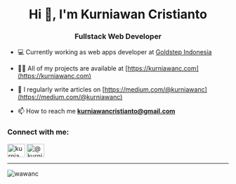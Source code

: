 <h1 align="center">Hi 👋, I'm Kurniawan Cristianto</h1>
<h3 align="center">Fullstack Web Developer</h3>

- 💻 Currently working as web apps developer at [Goldstep Indonesia](https://goldstep.co.id/)
   
- 👨‍💻 All of my projects are available at [https://kurniawanc.com](https://kurniawanc.com)

- 📝 I regularly write articles on [https://medium.com/@kurniawanc](https://medium.com/@kurniawanc)

- 📫 How to reach me **kurniawancristianto@gmail.com**

<h3 align="left">Connect with me:</h3>
<p align="left">
<a href="https://linkedin.com/in/kurniawanc" target="blank"><img align="center" src="https://raw.githubusercontent.com/rahuldkjain/github-profile-readme-generator/master/src/images/icons/Social/linked-in-alt.svg" alt="kurniawanc" height="30" width="40" /></a>
<a href="https://medium.com/@kurniawanc" target="blank"><img align="center" src="https://raw.githubusercontent.com/rahuldkjain/github-profile-readme-generator/master/src/images/icons/Social/medium.svg" alt="@kurniawanc" height="30" width="40" /></a>
</p>

<hr>

<p><img align="center" src="https://github-readme-stats.vercel.app/api/top-langs?username=wawanc&show_icons=true&locale=en&layout=compact&theme=github_dark_dimmed" alt="wawanc" /></p>
